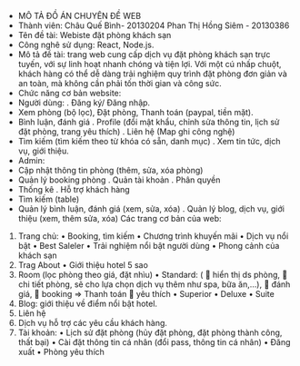 - MÔ TẢ ĐỒ ÁN CHUYÊN ĐỀ WEB
- Thành viên: 	Châu Quế Bình- 20130204
		Phan Thị Hồng Siêm - 20130386
- Tên đề tài: Webiste đặt phòng khách sạn
- Công nghê sử dụng: React, Node.js.
- Mô tả đề tài: trang web cung cấp dịch vụ đặt phòng khách sạn trực tuyến, với sự linh hoạt nhanh chóng và tiện lợi. Với một cú nhấp chuột, khách hàng có thể dễ dàng trải nghiệm quy trình đặt phòng đơn giản và an toàn, mà không cần phải tốn thời gian và công sức.
- Chức năng cơ bản website:
-	Người dùng: 
  .     Đăng ký/ Đăng nhập.
-	Xem phòng (bộ lọc), Đặt phòng, Thanh toán (paypal, tiền mặt).
-	Bình luận, đánh giá
  .     Profile (đổi mật khẩu, chỉnh sửa thông tin, lịch sử đặt phòng, trang yêu thích)
  .     Liên hệ (Map ghi công nghệ)
-	Tìm kiếm (tìm kiếm theo từ khóa có sẵn, danh mục)
  .     Xem tin tức, dịch vụ, giới thiệu.
-	Admin:
-	Cập nhật thông tin phòng (thêm, sửa, xóa phòng)
-	Quản lý booking phòng
  .     Quản tài khoản
  .     Phân quyền
-	Thống kê
  .     Hỗ trợ khách hàng
-	Tìm kiếm (table)
-	Quản lý bình luận, đánh giá (xem, sửa, xóa)
  .     Quản lý blog, dịch vụ, giới thiệu (xem, thêm sửa, xóa)
Các trang cơ bản của web:
1.	Trang chủ:
•	Booking, tìm kiếm
•	Chương trình khuyến mãi
•	Dịch vụ nổi bật
•	Best Saleler
•	Trải nghiệm nổi bật người dùng
•	Phong cảnh của khách sạn
2.	Trag About
•	Giới thiệu hotel 5 sao
3.	Room (lọc phòng theo giá, đặt nhìu)
•	Standard: (
	hiển thị ds phòng, 
	chi tiết phòng, sẽ cho lựa chọn dịch vụ thêm như spa, bữa ăn,…),
	 đánh giá, 
	booking => Thanh toán
	yêu thích
•	Superior
•	Deluxe
•	Suite
4.	Blog: giới thiệu về điểm nổi bật hotel.
5.	Liên hệ
6.	Dịch vụ hỗ trợ các yêu cầu khách hàng.
7.	Tài khoản:
•	Lịch sử đặt phòng (hủy đặt phòng, đặt phòng thành công, thất bại)
•	Cài đặt thông tin cá nhân (đổi pass, thông tin cá nhân)
•	Đăng xuất
•	Phòng yêu thích


